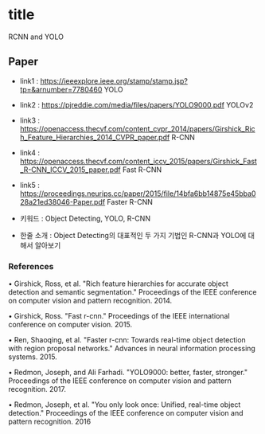 ﻿# title
RCNN and YOLO
## Paper

- link1 : https://ieeexplore.ieee.org/stamp/stamp.jsp?tp=&arnumber=7780460    YOLO
- link2 : https://pjreddie.com/media/files/papers/YOLO9000.pdf    YOLOv2
- link3 : https://openaccess.thecvf.com/content_cvpr_2014/papers/Girshick_Rich_Feature_Hierarchies_2014_CVPR_paper.pdf   R-CNN
- link4 : https://openaccess.thecvf.com/content_iccv_2015/papers/Girshick_Fast_R-CNN_ICCV_2015_paper.pdf   Fast R-CNN
- link5 : https://proceedings.neurips.cc/paper/2015/file/14bfa6bb14875e45bba028a21ed38046-Paper.pdf    Faster R-CNN

- 키워드 : Object Detecting, YOLO, R-CNN

- 한줄 소개 : Object Detecting의 대표적인 두 가지 기법인 R-CNN과 YOLO에 대해서 알아보기

### References

• Girshick, Ross, et al. "Rich feature hierarchies for accurate object detection and semantic segmentation." Proceedings of the IEEE conference on
computer vision and pattern recognition. 2014.

• Girshick, Ross. "Fast r-cnn." Proceedings of the IEEE international conference on computer vision. 2015.

• Ren, Shaoqing, et al. "Faster r-cnn: Towards real-time object detection with region proposal networks." Advances in neural information processing
systems. 2015.

• Redmon, Joseph, and Ali Farhadi. "YOLO9000: better, faster, stronger." Proceedings of the IEEE conference on computer vision and pattern
recognition. 2017.

• Redmon, Joseph, et al. "You only look once: Unified, real-time object detection." Proceedings of the IEEE conference on computer vision and
pattern recognition. 2016


